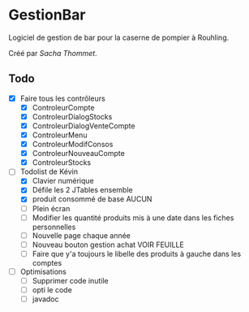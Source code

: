 ﻿# GestionBar

Logiciel de gestion de bar pour la caserne de pompier à Rouhling.

Créé par *Sacha Thommet*.

## Todo
* [x] Faire tous les contrôleurs
  * [x] ControleurCompte
  * [x] ControleurDialogStocks
  * [x] ControleurDialogVenteCompte
  * [x] ControleurMenu
  * [x] ControleurModifConsos
  * [x] ControleurNouveauCompte
  * [x] ControleurStocks

* [ ] Todolist de Kévin
  * [x] Clavier numérique
  * [x] Défile les 2 JTables ensemble
  * [x] produit consommé de base AUCUN
  * [ ] Plein écran
  * [ ] Modifier les quantité produits mis à une date dans les fiches personnelles
  * [ ] Nouvelle page chaque année
  * [ ] Nouveau bouton gestion achat VOIR FEUILLE
  * [ ] Faire que y'a toujours le libelle des produits à gauche dans les comptes

* [ ] Optimisations
  * [ ] Supprimer code inutile
  * [ ] opti le code
  * [ ] javadoc
